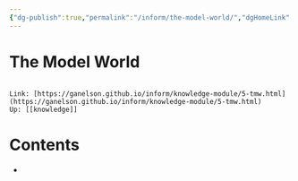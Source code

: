 ```yaml
---
{"dg-publish":true,"permalink":"/inform/the-model-world/","dgHomeLink":true,"dgPassFrontmatter":false}
---
```


# The Model World
```ad-info

Link: [https://ganelson.github.io/inform/knowledge-module/5-tmw.html](https://ganelson.github.io/inform/knowledge-module/5-tmw.html)
Up: [[knowledge]]
```

# Contents
- 